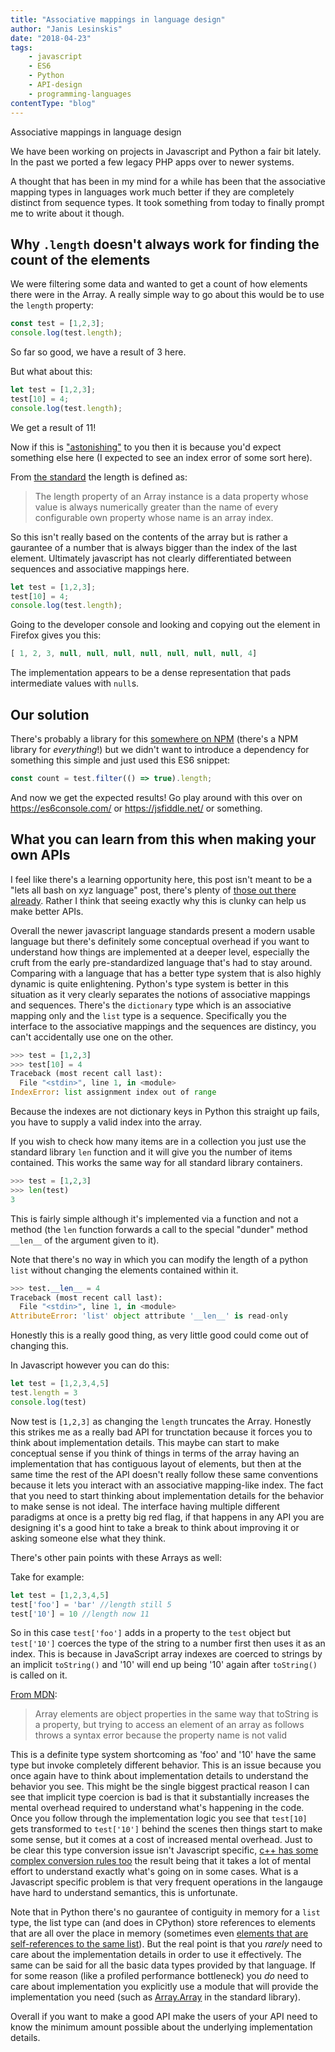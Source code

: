 ```yaml
---
title: "Associative mappings in language design"
author: "Janis Lesinskis"
date: "2018-04-23"
tags:
    - javascript
    - ES6
    - Python
    - API-design
    - programming-languages
contentType: "blog"
---
```

Associative mappings in language design

We have been working on projects in Javascript and Python a fair bit lately. In the past we ported a few legacy PHP apps over to newer systems.

A thought that has been in my mind for a while has been that the associative mapping types in languages work much better if they are completely distinct from sequence types. It took something from today to finally prompt me to write about it though.

## Why `.length` doesn't always work for finding the count of the elements
We were filtering some data and wanted to get a count of how elements there were in the Array.
A really simple way to go about this would be to use the `length` property:

```javascript
const test = [1,2,3];
console.log(test.length);
```
So far so good, we have a result of 3 here.

But what about this:
```javascript
let test = [1,2,3];
test[10] = 4;
console.log(test.length);
```
We get a result of 11!

Now if this is ["astonishing"](https://en.wikipedia.org/wiki/Principle_of_least_astonishment) to you then it is because you'd expect something else here (I expected to see an index error of some sort here).

From [the standard](https://www.ecma-international.org/ecma-262/6.0/#sec-properties-of-array-instances-length) the length is defined as:
> The length property of an Array instance is a data property whose value is always numerically greater than the name of every configurable own property whose name is an array index.

So this isn't really based on the contents of the array but is rather a gaurantee of a number that is always bigger than the index of the last element.
Ultimately javascript has not clearly differentiated between sequences and associative mappings here.

```javascript
let test = [1,2,3];
test[10] = 4;
console.log(test.length);
```
Going to the developer console and looking and copying out the element in Firefox gives you this:
```javascript
[ 1, 2, 3, null, null, null, null, null, null, null, 4]
```
The implementation appears to be a dense representation that pads intermediate values with `null`s.

## Our solution
There's probably a library for this [somewhere on NPM](https://www.npmjs.com/package/array-length) (there's a NPM library for *everything*!) but we didn't want to introduce a dependency for something this simple and just used this ES6 snippet:

```javascript
const count = test.filter(() => true).length;
```
And now we get the expected results! Go play around with this over on https://es6console.com/ or https://jsfiddle.net/ or something.

## What you can learn from this when making your own APIs
I feel like there's a learning opportunity here, this post isn't meant to be a "lets all bash on xyz language" post, there's plenty of [those out there already](https://www.destroyallsoftware.com/talks/wat).
Rather I think that seeing exactly why this is clunky can help us make better APIs.

Overall the newer javascript language standards present a modern usable language but there's definitely some conceptual overhead if you want to understand how things are implemented at a deeper level, especially the cruft from the early pre-standardized language that's had to stay around.
Comparing with a language that has a better type system that is also highly dynamic is quite enlightening. Python's type system is better in this situation as it very clearly separates the notions of associative mappings and sequences.
There's the `dictionary` type which is an associative mapping only and the `list` type is a sequence.
Specifically you the interface to the associative mappings and the sequences are distincy, you can't accidentally use one on the other.

```python
>>> test = [1,2,3]
>>> test[10] = 4
Traceback (most recent call last):
  File "<stdin>", line 1, in <module>
IndexError: list assignment index out of range
```
Because the indexes are not dictionary keys in Python this straight up fails, you have to supply a valid index into the array.

If you wish to check how many items are in a collection you just use the standard library `len` function and it will give you the number of items contained.
This works the same way for all standard library containers.

```python
>>> test = [1,2,3]
>>> len(test)
3
```
This is fairly simple although it's implemented via a function and not a method (the `len` function forwards a call to the special "dunder" method `__len__` of the argument given to it).

Note that there's no way in which you can modify the length of a python `list` without changing the elements contained within it.

```python
>>> test.__len__ = 4
Traceback (most recent call last):
  File "<stdin>", line 1, in <module>
AttributeError: 'list' object attribute '__len__' is read-only
```
Honestly this is a really good thing, as very little good could come out of changing this.

In Javascript however you can do this:
```javascript
let test = [1,2,3,4,5]
test.length = 3
console.log(test)
```
Now test is `[1,2,3]` as changing the `length` truncates the Array. Honestly this strikes me as a really bad API for trunctation because it forces you to think about implementation details. This maybe can start to make conceptual sense if you think of things in terms of the array having an implementation that has contiguous layout of elements, but then at the same time the rest of the API doesn't really follow these same conventions because it lets you interact with an associative mapping-like index. The fact that you need to start thinking about implementation details for the behavior to make sense is not ideal. The interface having multiple different paradigms at once is a pretty big red flag, if that happens in any API you are designing it's a good hint to take a break to think about improving it or asking someone else what they think.

There's other pain points with these Arrays as well:

Take for example:
```javascript
let test = [1,2,3,4,5]
test['foo'] = 'bar' //length still 5
test['10'] = 10 //length now 11
```
So in this case `test['foo']` adds in a property to the `test` object but `test['10']` coerces the type of the string to a number first then uses it as an index.
This is because in JavaScript array indexes are coerced to strings by an implicit `toString()` and '10' will end up being '10' again after `toString()` is called on it.

[From MDN](https://developer.mozilla.org/en-US/docs/Web/JavaScript/Reference/Global_Objects/Array):
> Array elements are object properties in the same way that toString is a property, but trying to access an element of an array as follows throws a syntax error because the property name is not valid

This is a definite type system shortcoming as 'foo' and '10' have the same type but invoke completely different behavior. This is an issue because you once again have to think about implementation details to understand the behavior you see. This might be the single biggest practical reason I can see that implicit type coercion is bad is that it substantially increases the mental overhead required to understand what's happening in the code. Once you follow through the implementation logic you see that `test[10]` gets transformed to `test['10']` behind the scenes then things start to make some sense, but it comes at a cost of increased mental overhead. Just to be clear this type conversion issue isn't Javascript specific, [c++ has some complex conversion rules too](http://en.cppreference.com/w/cpp/language/implicit_conversion) the result being that it takes a lot of mental effort to understand exactly what's going on in some cases. What is a Javascript specific problem is that very frequent operations in the langauge have hard to understand semantics, this is unfortunate.

Note that in Python there's no gaurantee of contiguity in memory for a `list` type, the list type can (and does in CPython) store references to elements that are all over the place in memory (sometimes even [elements that are self-references to the same list](/tutorial/2018-04-22/Python-self-references/)). But the real point is that you *rarely* need to care about the implementation details in order to use it effectively. The same can be said for all the basic data types provided by that language. If for some reason (like a profiled performance bottleneck) you *do* need to care about implementation you explicitly use a module that will provide the implementation you need (such as [Array.Array](https://docs.python.org/3/library/array.html) in the standard library).

Overall if you want to make a good API make the users of your API need to know the minimum amount possible about the underlying implementation details.

